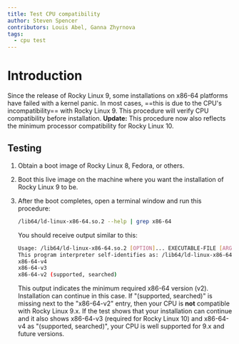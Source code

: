```yaml
---
title: Test CPU compatibility
author: Steven Spencer
contributors: Louis Abel, Ganna Zhyrnova
tags:
  - cpu test 
---
```


# Introduction

Since the release of Rocky Linux 9, some installations on x86-64 platforms have failed with a kernel panic. In most cases, ==this is due to the CPU's incompatibility== with Rocky Linux 9. This procedure will verify CPU compatibility before installation. **Update:** This procedure now also reflects the minimum processor compatibility for Rocky Linux 10.

## Testing

1. Obtain a boot image of Rocky Linux 8, Fedora, or others.

2. Boot this live image on the machine where you want the installation of Rocky Linux 9 to be.

3. After the boot completes, open a terminal window and run this procedure:

    ```bash
    /lib64/ld-linux-x86-64.so.2 --help | grep x86-64
    ```

    You should receive output similar to this:

    ```bash
    Usage: /lib64/ld-linux-x86-64.so.2 [OPTION]... EXECUTABLE-FILE [ARGS-FOR-PROGRAM...]
    This program interpreter self-identifies as: /lib64/ld-linux-x86-64.so.2
    x86-64-v4
    x86-64-v3
    x86-64-v2 (supported, searched)
    ```

    This output indicates the minimum required x86-64 version (v2). Installation can continue in this case. If "(supported, searched)" is missing next to the "x86-64-v2" entry, then your CPU is **not** compatible with Rocky Linux 9.x. If the test shows that your installation can continue and it also shows x86-64-v3 (required for Rocky Linux 10) and x86-64-v4 as "(supported, searched)", your CPU is well supported for 9.x and future versions.
